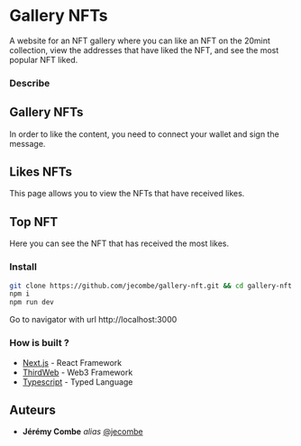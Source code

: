 # Gallery NFTs

A website for an NFT gallery where you can like an NFT on the 20mint collection, view the addresses that have liked the NFT, and see the most popular NFT liked.

### Describe

## Gallery NFTs
 In order to like the content, you need to connect your wallet and sign the message.
 
## Likes NFTs
This page allows you to view the NFTs that have received likes.

## Top NFT
Here you can see the NFT that has received the most likes.

### Install

```bash
git clone https://github.com/jecombe/gallery-nft.git && cd gallery-nft
npm i
npm run dev
```
Go to navigator with url http://localhost:3000

### How is built ?

* [Next.js](https://nextjs.org/) - React Framework
* [ThirdWeb](https://atom.io/) - Web3 Framework
* [Typescript](https://atom.io/) - Typed Language

## Auteurs
* **Jérémy Combe** _alias_ [@jecombe](https://github.com/jecombe)
